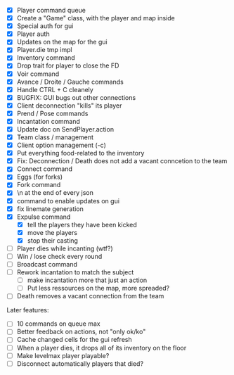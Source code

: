 - [x] Player command queue
- [x] Create a "Game" class, with the player and map inside
- [x] Special auth for gui
- [x] Player auth
- [x] Updates on the map for the gui
- [x] Player.die tmp impl
- [x] Inventory command
- [x] Drop trait for player to close the FD
- [x] Voir command
- [x] Avance / Droite / Gauche commands
- [x] Handle CTRL + C cleanely
- [x] BUGFIX: GUI bugs out other connections
- [x] Client deconnection "kills" its player
- [x] Prend / Pose commands
- [x] Incantation command
- [x] Update doc on SendPlayer.action
- [x] Team class / management
- [x] Client option management (-c)
- [x] Put everything food-related to the inventory
- [x] Fix: Deconnection / Death does not add a vacant conncetion to the team
- [x] Connect command
- [x] Eggs (for forks)
- [x] Fork command
- [x] \n at the end of every json
- [x] command to enable updates on gui
- [x] fix linemate generation
- [x] Expulse command
  - [x] tell the players they have been kicked
  - [x] move the players
  - [x] stop their casting
- [ ] Player dies while incanting (wtf?)
- [ ] Win / lose check every round
- [ ] Broadcast command
- [ ] Rework incantation to match the subject
  - [ ] make incantation more that just an action
  - [ ] Put less ressources on the map, more spreaded?
- [ ] Death removes a vacant connection from the team

Later features:
- [ ] 10 commands on queue max
- [ ] Better feedback on actions, not "only ok/ko"
- [ ] Cache changed cells for the gui refresh
- [ ] When a player dies, it drops all of its inventory on the floor
- [ ] Make levelmax player playable?
- [ ] Disconnect automatically players that died?